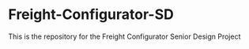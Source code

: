# Freight-Configurator-SD
This is the repository for the Freight Configurator Senior Design Project
